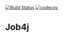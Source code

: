 [![Build Status](https://travis-ci.org/svedentsov/job4j.svg?branch=master)](https://travis-ci.org/svedentsov/job4j)
[![codecov](https://codecov.io/gh/svedentsov/job4j/branch/master/graph/badge.svg)](https://codecov.io/gh/svedentsov/job4j)
# Job4j
